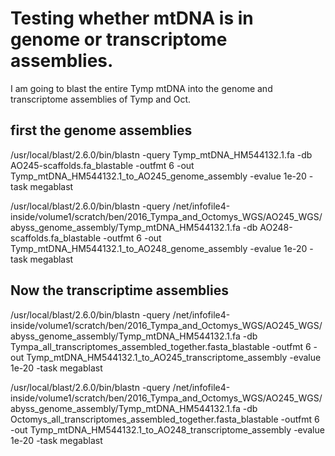 # Testing whether mtDNA is in genome or transcriptome assemblies.

I am going to blast the entire Tymp mtDNA into the genome and transcriptome assemblies of Tymp and Oct.

## first the genome assemblies

/usr/local/blast/2.6.0/bin/blastn -query Tymp_mtDNA_HM544132.1.fa -db AO245-scaffolds.fa_blastable -outfmt 6 -out Tymp_mtDNA_HM544132.1_to_AO245_genome_assembly -evalue 1e-20 -task megablast 


/usr/local/blast/2.6.0/bin/blastn -query /net/infofile4-inside/volume1/scratch/ben/2016_Tympa_and_Octomys_WGS/AO245_WGS/abyss_genome_assembly/Tymp_mtDNA_HM544132.1.fa -db AO248-scaffolds.fa_blastable -outfmt 6 -out Tymp_mtDNA_HM544132.1_to_AO248_genome_assembly -evalue 1e-20 -task megablast 

## Now the transcriptime assemblies

/usr/local/blast/2.6.0/bin/blastn -query /net/infofile4-inside/volume1/scratch/ben/2016_Tympa_and_Octomys_WGS/AO245_WGS/abyss_genome_assembly/Tymp_mtDNA_HM544132.1.fa -db Tympa_all_transcriptomes_assembled_together.fasta_blastable -outfmt 6 -out Tymp_mtDNA_HM544132.1_to_AO245_transcriptome_assembly -evalue 1e-20 -task megablast 


/usr/local/blast/2.6.0/bin/blastn -query /net/infofile4-inside/volume1/scratch/ben/2016_Tympa_and_Octomys_WGS/AO245_WGS/abyss_genome_assembly/Tymp_mtDNA_HM544132.1.fa -db Octomys_all_transcriptomes_assembled_together.fasta_blastable -outfmt 6 -out Tymp_mtDNA_HM544132.1_to_AO248_transcriptome_assembly -evalue 1e-20 -task megablast



